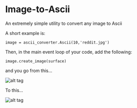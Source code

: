 Image-to-Ascii
==============

An extremely simple utility to convert any image to Ascii

A short example is:
```
image = ascii_converter.Ascii(10,'reddit.jpg')
```
Then, in the main event loop of your code, add the following:
```
image.create_image(surface)
```
and you go from this...

![alt tag](https://dl.dropboxusercontent.com/u/2872916/reddit.jpg)

To this...

![alt tag](https://dl.dropboxusercontent.com/u/2872916/reddit_ascii.png)

